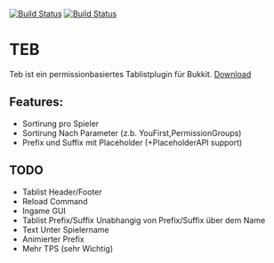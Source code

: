 [![Build Status](https://travis-ci.org/Phyrone/TEB.svg?branch=master)](https://travis-ci.org/Phyrone/TEB) [![Build Status](https://ci.phyrone.de/buildStatus/icon?job=TEB/master)](https://ci.phyrone.de/job/TEB/job/master/)
# TEB
Teb ist ein permissionbasiertes Tablistplugin für Bukkit.
[Download](https://ci.phyrone.de/job/TEB/job/master/)
## Features:
- Sortirung pro Spieler
- Sortirung Nach Parameter (z.b. YouFirst,PermissionGroups)
- Prefix und Suffix mit Placeholder (+PlaceholderAPI support)
## TODO
- Tablist Header/Footer
- Reload Command
- Ingame GUI
- Tablist Prefix/Suffix Unabhangig von Prefix/Suffix über dem Name
- Text Unter Spielername
- Animierter Prefix
- Mehr TPS (sehr Wichtig)